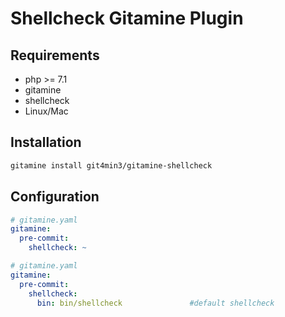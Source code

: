 # Shellcheck Gitamine Plugin

## Requirements

* php >= 7.1
* gitamine
* shellcheck
* Linux/Mac

## Installation

```bash
gitamine install git4min3/gitamine-shellcheck
```

## Configuration

```yaml
# gitamine.yaml
gitamine:
  pre-commit:
    shellcheck: ~    
```

```yaml
# gitamine.yaml
gitamine:
  pre-commit:
    shellcheck:
      bin: bin/shellcheck               #default shellcheck    
```
